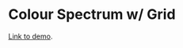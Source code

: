 # Colour Spectrum w/ Grid

[Link to demo](https://larryzodiac.github.io/Creative-Coding/01_colour/01.1_colour_spectrum/01.1.1_colour_spectrum_grid/).
